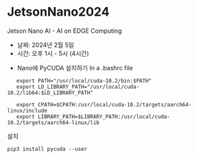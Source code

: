 # JetsonNano2024

Jetson Nano AI - AI on EDGE Computing

- 날짜: 2024년 2월 5일
- 시간: 오후 1시 - 5시 (4시간)


* Nano에 PyCUDA 설치하기
In a .bashrc file
```
   export PATH="/usr/local/cuda-10.2/bin:$PATH"
   export LD_LIBRARY_PATH="/usr/local/cuda-10.2/lib64:$LD_LIBRARY_PATH"

   export CPATH=$CPATH:/usr/local/cuda-10.2/targets/aarch64-linux/include
   export LIBRARY_PATH=$LIBRARY_PATH:/usr/local/cuda-10.2/targets/aarch64-linux/lib

```

설치

```
pip3 install pycuda --user
```
